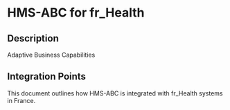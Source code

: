 # HMS-ABC for fr_Health

## Description

Adaptive Business Capabilities

## Integration Points

This document outlines how HMS-ABC is integrated with fr_Health systems in France.
